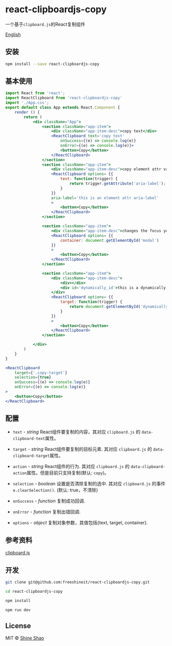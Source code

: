 # react-clipboardjs-copy

一个基于`clipboard.js`的React复制组件

[English](./README.md)


## 安装

```sh
npm install --save react-clipboardjs-copy
```

## 基本使用

```jsx
import React from 'react';
import ReactClipboard from 'react-clipboardjs-copy'
import './App.css';
export default class App extends React.Component {
    render () {
        return (
            <div className="App">
                <section className="app-item">
                    <div className="app-item-desc">copy text</div>
                    <ReactClipboard text='copy text'
                        onSuccess={(e) => console.log(e)}
                        onError={(e) => console.log(e)}>
                        <button>Copy</button>
                    </ReactClipboard>
                </section>
                <section className="app-item">
                    <div className="app-item-desc">copy element attr value: aria-label='this is an element attr aria-label'</div>
                    <ReactClipboard options= {{
                        text: function(trigger) {
                            return trigger.getAttribute('aria-label');
                        }
                    }}
                    aria-label='this is an element attr aria-label'
                    >
                        <button>Copy</button>
                    </ReactClipboard>
                </section>

                <section className="app-item">
                    <div className="app-item-desc">changes the focus you'll want to set the focused element as the container value</div>
                    <ReactClipboard options= {{
                        container: document.getElementById('modal')
                    }}
                    >
                        <button>Copy</button>
                    </ReactClipboard>
                </section>

                <section className="app-item">
                    <div className="app-item-desc">
                        <div></div>
                        <div id='dynamically_id'>this is a dynamically target element, click copy button</div>
                    </div>
                    <ReactClipboard options= {{
                        target: function(trigger) {
                            return document.getElementById('dynamically_id');
                        }
                    }}
                    >
                        <button>Copy</button>
                    </ReactClipboard>
                </section>

            </div>
        )
    }
}
```

```jsx
<ReactClipboard
    target={'.copy-target'}
    selection={true}
    onSuccess={(e) => console.log(e)}
    onError={(e) => console.log(e)}
>
    <button>Copy</button>
</ReactClipboard>
```

## 配置

+   `text` - *string* React组件要复制的内容，其对应 `clipboard.js` 的 `data-clipboard-text`属性。

+   `target` - *string* React组件要复制的目标元素. 其对应 `clipboard.js` 的 `data-clipboard-target`属性。

+   `action` - *string*  React组件的行为. 其对应 `clipboard.js` 的 `data-clipboard-action`属性。但是目前只支持复制(默认: `copy`)。

+   `selection` - *boolean*  设置是否清除复制的选中. 其对应 `clipboard.js` 的事件 `e.clearSelection()`. (默认: true，不清除)

+   `onSuccess` - *function* 复制成功回调.

+   `onError` - *function* 复制出错回调.

+   `options` - *object* 复制对象参数，其值包括{text, target, container}.


## 参考资料

[clipboard.js](https://clipboardjs.com/)


## 开发

```sh
git clone git@github.com:freeshineit/react-clipboardjs-copy.git

cd react-clipboardjs-copy

npm install

npm run dev
```

## License

MIT © [Shine Shao](https://github.com/freeshineit)
